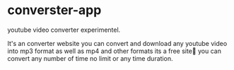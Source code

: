 # converster-app
youtube video converter experimentel.


It's an converter website
you can convert and download any youtube video into mp3 format as well as mp4 and other formats
its a free site🥳
you can convert any number of time no limit or any time duration.
